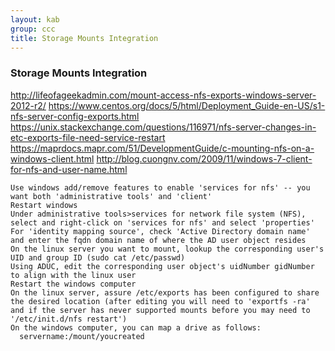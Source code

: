 ```yaml
---
layout: kab
group: ccc
title: Storage Mounts Integration
---
```


### Storage Mounts Integration

http://lifeofageekadmin.com/mount-access-nfs-exports-windows-server-2012-r2/
https://www.centos.org/docs/5/html/Deployment_Guide-en-US/s1-nfs-server-config-exports.html
https://unix.stackexchange.com/questions/116971/nfs-server-changes-in-etc-exports-file-need-service-restart
https://maprdocs.mapr.com/51/DevelopmentGuide/c-mounting-nfs-on-a-windows-client.html
http://blog.cuongnv.com/2009/11/windows-7-client-for-nfs-and-user-name.html

```
Use windows add/remove features to enable 'services for nfs' -- you want both 'administrative tools' and 'client'
Restart windows
Under administrative tools>services for network file system (NFS), select and right-click on 'services for nfs' and select 'properties'
For 'identity mapping source', check 'Active Directory domain name' and enter the fqdn domain name of where the AD user object resides
On the linux server you want to mount, lookup the corresponding user's UID and group ID (sudo cat /etc/passwd)
Using ADUC, edit the corresponding user object's uidNumber gidNumber to align with the linux user
Restart the windows computer
On the linux server, assure /etc/exports has been configured to share the desired location (after editing you will need to 'exportfs -ra' and if the server has never supported mounts before you may need to '/etc/init.d/nfs restart')
On the windows computer, you can map a drive as follows:
  servername:/mount/youcreated
```
<br/>
<br/>
